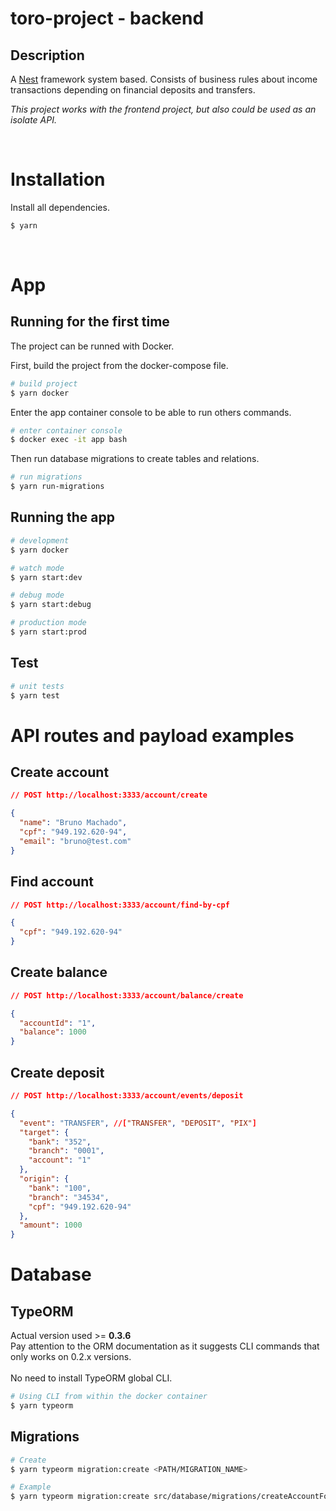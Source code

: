 # toro-project - backend

## Description

A [Nest](https://docs.nestjs.com/) framework system based. Consists of business rules about income transactions depending on financial deposits and transfers.

_This project works with the frontend project, but also could be used as an isolate API._

<br>

# Installation

Install all dependencies.

```bash
$ yarn
```

<br>

# App

## Running for the first time

The project can be runned with Docker.

First, build the project from the docker-compose file.

```bash
# build project
$ yarn docker
```

Enter the app container console to be able to run others commands.

```bash
# enter container console
$ docker exec -it app bash
```

Then run database migrations to create tables and relations.

```bash
# run migrations
$ yarn run-migrations
```

## Running the app

```bash
# development
$ yarn docker

# watch mode
$ yarn start:dev

# debug mode
$ yarn start:debug

# production mode
$ yarn start:prod
```

## Test

```bash
# unit tests
$ yarn test
```

# API routes and payload examples

## Create account

```json
// POST http://localhost:3333/account/create

{
  "name": "Bruno Machado",
  "cpf": "949.192.620-94",
  "email": "bruno@test.com"
}
```

## Find account

```json
// POST http://localhost:3333/account/find-by-cpf

{
  "cpf": "949.192.620-94"
}
```

## Create balance

```json
// POST http://localhost:3333/account/balance/create

{
  "accountId": "1",
  "balance": 1000
}
```

## Create deposit

```json
// POST http://localhost:3333/account/events/deposit

{
  "event": "TRANSFER", //["TRANSFER", "DEPOSIT", "PIX"]
  "target": {
    "bank": "352",
    "branch": "0001",
    "account": "1"
  },
  "origin": {
    "bank": "100",
    "branch": "34534",
    "cpf": "949.192.620-94"
  },
  "amount": 1000
}
```

# Database

## TypeORM

Actual version used >= **0.3.6** <br>
Pay attention to the ORM documentation as it suggests CLI commands that only works on 0.2.x versions.
<br><br>
No need to install TypeORM global CLI.

```bash
# Using CLI from within the docker container
$ yarn typeorm
```

## Migrations

```bash
# Create
$ yarn typeorm migration:create <PATH/MIGRATION_NAME>

# Example
$ yarn typeorm migration:create src/database/migrations/createAccountForeignKey
```
